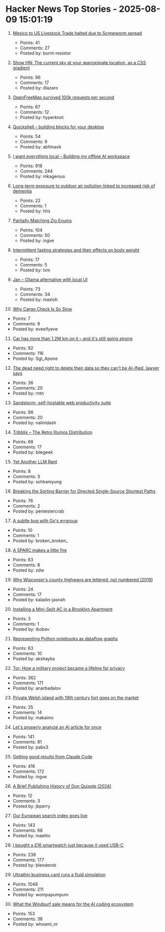 # Hacker News Top Stories - 2025-08-09 15:01:19

1. [Mexico to US Livestock Trade halted due to Screwworm spread](https://www.usda.gov/about-usda/news/press-releases/2025/07/09/secretary-rollins-takes-decisive-action-and-shuts-down-us-southern-border-ports-livestock-trade-due)
   - Points: 41
   - Comments: 27
   - Posted by: burnt-resistor

2. [Show HN: The current sky at your approximate location, as a CSS gradient](https://sky.dlazaro.ca)
   - Points: 96
   - Comments: 17
   - Posted by: dlazaro

3. [OpenFreeMap survived 100k requests per second](https://blog.hyperknot.com/p/openfreemap-survived-100000-requests)
   - Points: 67
   - Comments: 12
   - Posted by: hyperknot

4. [Quickshell – building blocks for your desktop](https://quickshell.org/)
   - Points: 54
   - Comments: 9
   - Posted by: abhinavk

5. [I want everything local – Building my offline AI workspace](https://instavm.io/blog/building-my-offline-ai-workspace)
   - Points: 918
   - Comments: 244
   - Posted by: mkagenius

6. [Long-term exposure to outdoor air pollution linked to increased risk of dementia](https://www.cam.ac.uk/research/news/long-term-exposure-to-outdoor-air-pollution-linked-to-increased-risk-of-dementia)
   - Points: 22
   - Comments: 1
   - Posted by: hhs

7. [Partially Matching Zig Enums](https://matklad.github.io/2025/08/08/partially-matching-zig-enums.html)
   - Points: 104
   - Comments: 50
   - Posted by: ingve

8. [Intermittent fasting strategies and their effects on body weight](https://www.bmj.com/content/389/bmj-2024-082007)
   - Points: 17
   - Comments: 5
   - Posted by: lxm

9. [Jan – Ollama alternative with local UI](https://github.com/menloresearch/jan)
   - Points: 73
   - Comments: 34
   - Posted by: maxloh

10. [Why Cargo Check Is So Slow](https://eveeifyeve.pages.dev/blogs/cargo-check-slow.mdx/)
   - Points: 7
   - Comments: 9
   - Posted by: eveeifyeve

11. [Car has more than 1.2M km on it – and it's still going strong](https://www.cbc.ca/news/canada/nova-scotia/1985-toyota-tercel-high-mileage-1.7597168)
   - Points: 92
   - Comments: 116
   - Posted by: Sgt_Apone

12. [The dead need right to delete their data so they can't be AI-ified, lawyer says](https://www.theregister.com/2025/08/09/dead_need_ai_data_delete_right/)
   - Points: 36
   - Comments: 20
   - Posted by: rntn

13. [Sandstorm- self-hostable web productivity suite](https://sandstorm.org/)
   - Points: 98
   - Comments: 20
   - Posted by: nalinidash

14. [Tribblix – The Retro Illumos Distribution](http://www.tribblix.org/)
   - Points: 68
   - Comments: 17
   - Posted by: bilegeek

15. [Yet Another LLM Rant](https://overengineer.dev/txt/2025-08-09-another-llm-rant/)
   - Points: 8
   - Comments: 3
   - Posted by: sohkamyung

16. [Breaking the Sorting Barrier for Directed Single-Source Shortest Paths](https://arxiv.org/abs/2504.17033)
   - Points: 76
   - Comments: 2
   - Posted by: pentestercrab

17. [A subtle bug with Go's errgroup](https://gaultier.github.io/blog/subtle_bug_with_go_errgroup.html)
   - Points: 10
   - Comments: 1
   - Posted by: broken_broken_

18. [A SPARC makes a little fire](https://www.leadedsolder.com/2025/08/05/sparcstation-scsi-termination-fix-magic-smoke.html)
   - Points: 63
   - Comments: 8
   - Posted by: zdw

19. [Why Wisconsin's county highways are lettered, not numbered (2019)](https://www.wpr.org/transportation/why-wisconsins-county-roads-are-lettered-not-numbered)
   - Points: 24
   - Comments: 17
   - Posted by: kaladin-jasnah

20. [Installing a Mini-Split AC in a Brooklyn Apartment](https://probablydance.com/2025/08/04/installing-a-mini-split-ac-in-a-brooklyn-apartment/)
   - Points: 3
   - Comments: 1
   - Posted by: ibobev

21. [Representing Python notebooks as dataflow graphs](https://marimo.io/blog/dataflow)
   - Points: 63
   - Comments: 10
   - Posted by: akshayka

22. [Tor: How a military project became a lifeline for privacy](https://thereader.mitpress.mit.edu/the-secret-history-of-tor-how-a-military-project-became-a-lifeline-for-privacy/)
   - Points: 362
   - Comments: 171
   - Posted by: anarbadalov

23. [Private Welsh island with 19th century fort goes on the market](https://www.cnn.com/2025/08/08/business/thorne-island-fort-wales-scli-intl)
   - Points: 35
   - Comments: 14
   - Posted by: makaimc

24. [Let's properly analyze an AI article for once](https://nibblestew.blogspot.com/2025/08/lets-properly-analyze-ai-article-for.html)
   - Points: 141
   - Comments: 81
   - Posted by: pabs3

25. [Getting good results from Claude Code](https://www.dzombak.com/blog/2025/08/getting-good-results-from-claude-code/)
   - Points: 416
   - Comments: 172
   - Posted by: ingve

26. [A Brief Publishing History of Don Quixote (2024)](https://www.swanngalleries.com/news/books/2024/04/a-brief-publishing-history-of-don-quixote/)
   - Points: 12
   - Comments: 3
   - Posted by: jbperry

27. [Our European search index goes live](https://blog.ecosia.org/launching-our-european-search-index/)
   - Points: 143
   - Comments: 68
   - Posted by: maelito

28. [I bought a £16 smartwatch just because it used USB-C](https://shkspr.mobi/blog/2025/08/i-bought-a-16-smartwatch-just-because-it-used-usb-c/)
   - Points: 238
   - Comments: 177
   - Posted by: blenderob

29. [Ultrathin business card runs a fluid simulation](https://github.com/Nicholas-L-Johnson/flip-card)
   - Points: 1048
   - Comments: 211
   - Posted by: wompapumpum

30. [What the Windsurf sale means for the AI coding ecosystem](https://ethanding.substack.com/p/windsurf-gets-margin-called)
   - Points: 153
   - Comments: 38
   - Posted by: whoami_nr

